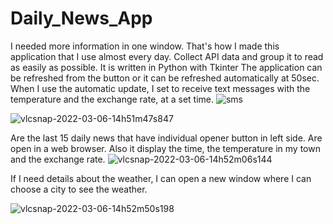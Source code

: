# Daily_News_App
I needed more information in one window. That's how I made this application that I use almost every day.
Collect API data and group it to read as easily as possible. It is written in Python with Tkinter
The application can be refreshed from the button or it can be refreshed automatically at 50sec. When I use the automatic update, I set to receive text messages with the temperature and the exchange rate, at a set time.
![sms](https://user-images.githubusercontent.com/96166795/156924940-9d65b90d-37a3-4c87-8011-60210fcc65b4.jpg)

![vlcsnap-2022-03-06-14h51m47s847](https://user-images.githubusercontent.com/96166795/156924388-506f7999-8763-4726-8588-b82b36fd30e7.png)

Are the last 15 daily news that have individual opener button in left side. Are open in a web browser. Also it display the time, the temperature in my town and the exchange rate. 
![vlcsnap-2022-03-06-14h52m06s144](https://user-images.githubusercontent.com/96166795/156924544-1c19d3eb-7088-4021-a5f1-30fe50fcab92.png)

If I need details about the weather, I can open a new window where I can choose a city to see the weather.

![vlcsnap-2022-03-06-14h52m50s198](https://user-images.githubusercontent.com/96166795/156924727-2d489493-d37d-41d2-8fb5-e06ca7cb5f01.png)
